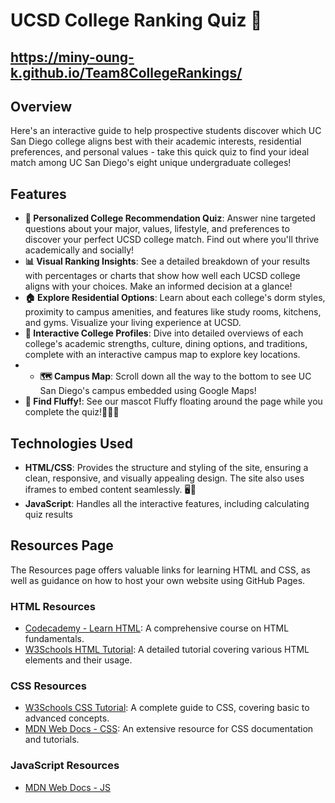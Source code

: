 # UCSD College Ranking Quiz 🔱

## https://miny-oung-k.github.io/Team8CollegeRankings/

## Overview
Here's an interactive guide to help prospective students discover which UC San Diego college aligns best with their academic interests, residential preferences, and personal values - take this quick quiz to find your ideal match among UC San Diego's eight unique undergraduate colleges!

## Features

- **🌟 Personalized College Recommendation Quiz**: Answer nine targeted questions about your major, values, lifestyle, and preferences to discover your perfect UCSD college match. Find out where you'll thrive academically and socially!
- **📊 Visual Ranking Insights**: See a detailed breakdown of your results with percentages or charts that show how well each UCSD college aligns with your choices. Make an informed decision at a glance!
- **🏠 Explore Residential Options**: Learn about each college's dorm styles, proximity to campus amenities, and features like study rooms, kitchens, and gyms. Visualize your living experience at UCSD.
- **📍 Interactive College Profiles**: Dive into detailed overviews of each college's academic strengths, culture, dining options, and traditions, complete with an interactive campus map to explore key locations.
- - **🗺️ Campus Map**: Scroll down all the way to the bottom to see UC San Diego's campus embedded using Google Maps!
- **🐥 Find Fluffy!**: See our mascot Fluffy floating around the page while you complete the quiz!💛💛💛

## Technologies Used

- **HTML/CSS**: Provides the structure and styling of the site, ensuring a clean, responsive, and visually appealing design. The site also uses iframes to embed content seamlessly. 🖥️🎨
- **JavaScript**: Handles all the interactive features, including calculating quiz results

## Resources Page

The Resources page offers valuable links for learning HTML and CSS, as well as guidance on how to host your own website using GitHub Pages.

### HTML Resources

- [Codecademy - Learn HTML](https://www.codecademy.com/learn/learn-html): A comprehensive course on HTML fundamentals.
- [W3Schools HTML Tutorial](https://www.w3schools.com/html/): A detailed tutorial covering various HTML elements and their usage.
### CSS Resources

- [W3Schools CSS Tutorial](https://www.w3schools.com/css/): A complete guide to CSS, covering basic to advanced concepts.
- [MDN Web Docs - CSS](https://developer.mozilla.org/en-US/docs/Web/CSS): An extensive resource for CSS documentation and tutorials.
### JavaScript Resources
- [MDN Web Docs - JS](https://developer.mozilla.org/en-US/docs/Web/JavaScript)
